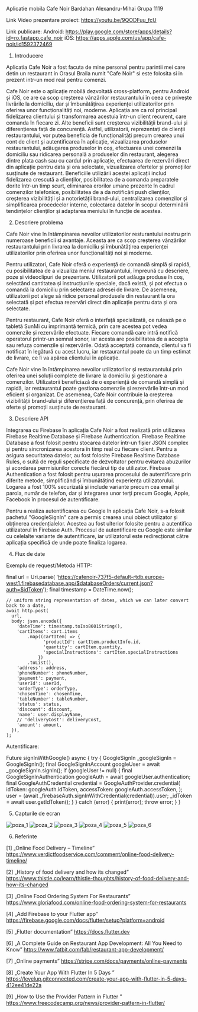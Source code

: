 Aplicatie mobila Cafe Noir
Bardahan Alexandru-Mihai
Grupa 1119

Link Video prezentare proiect: https://youtu.be/9QODFuu_fcU

Link publicare:
Android: https://play.google.com/store/apps/details?id=ro.fastapp.cafe_noir
iOS: https://apps.apple.com/us/app/cafe-noir/id1592372469

1. Introducere

Aplicatia Cafe Noir a fost facuta de mine personal pentru parintii mei care detin un restaurant in Orasul Braila numit "Cafe Noir" si este folosita si in prezent intr-un mod real pentru comenzi.

Cafe Noir este o aplicație mobilă dezvoltată cross-platform, pentru Android și iOS, ce are ca scop creșterea vânzărilor restaurantului în ceea ce privește livrările la domiciliu, dar și îmbunătățirea experienței utilizatorilor prin oferirea unor funcționalități noi, moderne. Aplicația are ca rol principal fidelizarea clientului și transformarea acestuia într-un client recurent, care comanda în fiecare zi. Alte beneficii sunt creșterea vizibilității brand-ului și diferențierea față de concurență. Astfel, utilizatorii, reprezentați de clienții restaurantului, vor putea beneficia de funcționalități precum crearea unui cont de client și autentificarea în aplicație, vizualizarea produselor restaurantului, adăugarea produselor în coș, efectuarea unei comenzi la domiciliu sau ridicarea personală a produselor din restaurant, alegerea dintre plata cash sau cu cardul prin aplicație, efectuarea de rezervări direct din aplicație pentru data și ora selectate, vizualizarea ofertelor și promoțiilor susținute de restaurant. Beneficiile utilizării acestei aplicații includ fidelizarea crescută a clienților, posibilitatea de a comanda preparatele dorite într-un timp scurt, eliminarea erorilor umane prezente în cadrul comenzilor telefonice, posibilitatea de a da notificări push clienților, creșterea vizibilității și a notorietății brand-ului, centralizarea comenzilor și simplificarea procedeelor interne, colectarea datelor în scopul determinării tendințelor clienților și adaptarea meniului în funcție de acestea.

2. Descriere problema

Cafe Noir vine în întâmpinarea nevoilor utilizatorilor resturantului nostru prin numeroase beneficii si avantaje. Aceasta are ca scop creșterea vânzărilor restaurantului prin livrarea la domiciliu și îmbunătățirea experienței utilizatorilor prin oferirea unor funcționalități noi și moderne. 

Pentru utilizatori, Cafe Noir oferă o experiență de comandă simplă și rapidă, cu posibilitatea de a vizualiza meniul restaurantului, împreună cu descriere, poze și videoclipuri de prezentare. Utilizatorii pot adăuga produse în coș, selectând cantitatea și instrucțiunile speciale, dacă există, și pot efectua o comandă la domiciliu prin selectarea adresei de livrare. De asemenea, utilizatorii pot alege să ridice personal produsele din restaurant la ora selectată și pot efectua rezervări direct din aplicație pentru data și ora selectate. 

Pentru restaurant, Cafe Noir oferă o interfață specializată, ce rulează pe o tabletă SunMi cu imprimantă termică, prin care acestea pot vedea comenzile și rezervările efectuate. Fiecare comandă care intră notifică operatorul printr-un semnal sonor, iar acesta are posibilitatea de a accepta sau refuza comenzile și rezervările. Odată acceptată comanda, clientul va fi notificat în legătură cu acest lucru, iar restaurantul poate da un timp estimat de livrare, ce îi va apărea clientului în aplicație. 

Cafe Noir vine în întâmpinarea nevoilor utilizatorilor și restaurantului prin oferirea unei soluții complete de livrare la domiciliu și gestionare a comenzilor. Utilizatorii beneficiază de o experiență de comandă simplă și rapidă, iar restaurantul poate gestiona comenzile și rezervările într-un mod eficient și organizat. De asemenea, Cafe Noir contribuie la creșterea vizibilității brand-ului și diferențierea față de concurență, prin oferirea de oferte și promoții susținute de restaurant. 

3. Descriere API

Integrarea cu Firebase în aplicația Cafe Noir a fost realizată prin utilizarea Firebase Realtime Database și Firebase Authentication. Firebase Realtime Database a fost folosit pentru stocarea datelor într-un fișier JSON complex și pentru sincronizarea acestora în timp real cu fiecare client. Pentru a asigura securitatea datelor, au fost folosite Firebase Realtime Database Rules, o suită de reguli specificate de dezvoltator pentru evitarea abuzurilor și acordarea permisiunilor corecte fiecărui tip de utilizator. Firebase Authentication a fost folosit pentru ușurarea procesului de autentificare prin diferite metode, simplificând și îmbunătățind experiența utilizatorului. Logarea a fost 100% securizată și include variante precum cea email și parola, număr de telefon, dar și integrarea unor terți precum Google, Apple, Facebook în procesul de autentificare.

Pentru a realiza autentificarea cu Google în aplicația Cafe Noir, s-a folosit pachetul "GoogleSignIn" care a permis crearea unui obiect utilizator și obținerea credențialelor. Acestea au fost ulterior folosite pentru a autentifica utilizatorul în Firebase Auth. Procesul de autentificare cu Google este similar cu celelalte variante de autentificare, iar utilizatorul este redirecționat către aplicația specifică de unde poate finaliza logarea.

4. Flux de date

Exemplu de request/Metoda HTTP:

 final url = Uri.parse(
        'https://cafenoir-737f5-default-rtdb.europe-west1.firebasedatabase.app/$databaseOrders/current.json?auth=$idToken');
    final timestamp = DateTime.now();

    // uniform string representation of dates, which we can later convert back to a date,
    await http.post(
      url,
      body: json.encode({
        'dateTime': timestamp.toIso8601String(),
        'cartItems': cart.items
            .map((cartItem) => {
                  'productId': cartItem.productInfo.id,
                  'quantity': cartItem.quantity,
                  'specialInstructions': cartItem.specialInstructions
                })
            .toList(),
        'address': address,
        'phoneNumber': phoneNumber,
        'payment': payment,
        'userId': userId,
        'orderType': orderType,
        'chosenTime': chosenTime,
        'tableNumber': tableNumber,
        'status': status,
        'discount': discount,
        'name': user.displayName,
        // 'deliveryCost': deliveryCost,
        'amount': amount,
      }),
    );

Autentificare:

  Future<void> signInWithGoogle() async {
    try {
      GoogleSignIn _googleSignIn = GoogleSignIn();
      final GoogleSignInAccount googleUser = await _googleSignIn.signIn();
      if (googleUser != null) {
        final GoogleSignInAuthentication googleAuth =
            await googleUser.authentication;
        final GoogleAuthCredential credential = GoogleAuthProvider.credential(
          idToken: googleAuth.idToken,
          accessToken: googleAuth.accessToken,
        );
        user = (await _firebaseAuth.signInWithCredential(credential)).user;
        _idToken = await user.getIdToken();
      }
    } catch (error) {
      print(error);
      throw error;
    }
  }

5. Capturile de ecran

![poza_1](http://deveatery.com/cafe-noir-cloud/1_photo.png)
![poza_2](http://deveatery.com/cafe-noir-cloud/2_photo.png)
![poza_3](http://deveatery.com/cafe-noir-cloud/3_photo.png)
![poza_4](http://deveatery.com/cafe-noir-cloud/4_photo.png)
![poza_5](http://deveatery.com/cafe-noir-cloud/5_photo.png)
![poza_6](http://deveatery.com/cafe-noir-cloud/6_photo.png)

6. Referinte

[1] „Online Food Delivery – Timeline” https://www.verdictfoodservice.com/comment/online-food-delivery-timeline/

[2] „History of food delivery and how its changed” https://www.thistle.co/learn/thistle-thoughts/history-of-food-delivery-and-how-its-changed

[3] „Online Food Ordering System For Restaurants” https://www.gloriafood.com/online-food-ordering-system-for-restaurants

[4] „Add Firebase to your Flutter app” https://firebase.google.com/docs/flutter/setup?platform=android

[5] „Flutter documentation” https://docs.flutter.dev

[6] „A Complete Guide on Restaurant App Development: All You Need to Know” https://www.fatbit.com/fab/restaurant-app-development/

[7] „Online payments” https://stripe.com/docs/payments/online-payments

[8] „Create Your App With Flutter In 5 Days
” https://levelup.gitconnected.com/create-your-app-with-flutter-in-5-days-412ee41de22a

[9] „How to Use the Provider Pattern in Flutter
” https://www.freecodecamp.org/news/provider-pattern-in-flutter/

